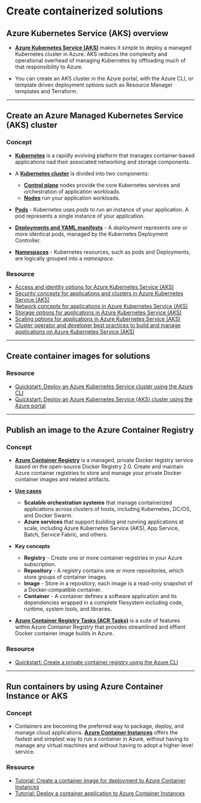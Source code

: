 # Create containerized solutions

## Azure Kubernetes Service (AKS) overview

- [**Azure Kubernetes Service (AKS)**](https://docs.microsoft.com/en-us/azure/aks/intro-kubernetes) makes it simple to deploy a managed Kubernetes cluster in Azure. AKS reduces the complexity and operational overhead of managing Kubernetes by offloading much of that responsibility to Azure.

- You can create an AKS cluster in the Azure portal, with the Azure CLI, or template driven deployment options such as Resource Manager templates and Terraform.

----

## Create an Azure Managed Kubernetes Service (AKS) cluster

### Concept

- [**Kubernetes**](https://docs.microsoft.com/en-us/azure/aks/concepts-clusters-workloads#what-is-kubernetes) is a rapidly evolving platform that manages container-based applications nad their associated networking and storage components.

- A [**Kubernetes cluster**](https://docs.microsoft.com/en-us/azure/aks/concepts-clusters-workloads#kubernetes-cluster-architecture) is divided into two components:
    - [ **Control plane**](https://docs.microsoft.com/en-us/azure/aks/concepts-clusters-workloads#control-plane) nodes provide the core Kubernetes services and orchestration of application workloads.
    - [**Nodes**](https://docs.microsoft.com/en-us/azure/aks/concepts-clusters-workloads#nodes-and-node-pools) run your application workloads.

- [**Pods**](https://docs.microsoft.com/en-us/azure/aks/concepts-clusters-workloads#pods) - Kubernetes uses *pods* to run an instance of your application. A pod represents a single instance of your application.

- [**Deployments and YAML manifests**](https://docs.microsoft.com/en-us/azure/aks/concepts-clusters-workloads#deployments-and-yaml-manifests) - A *deployment* represents one or more identical pods, managed by the Kubernetes Deployment Controller.

- [**Namespaces**](https://docs.microsoft.com/en-us/azure/aks/concepts-clusters-workloads#namespaces) - Kubernetes resources, such as pods and Deployments, are logically grouped into a *namespace*.

### Resource

- [Access and identity options for Azure Kubernetes Service (AKS)](https://docs.microsoft.com/en-us/azure/aks/concepts-identity)
- [Security concepts for applications and clusters in Azure Kubernetes Service (AKS)](https://docs.microsoft.com/en-us/azure/aks/concepts-security)
- [Network concepts for applications in Azure Kubernetes Service (AKS)](https://docs.microsoft.com/en-us/azure/aks/concepts-network)
- [Storage options for applications in Azure Kubernetes Service (AKS)](https://docs.microsoft.com/en-us/azure/aks/concepts-storage)
- [Scaling options for applications in Azure Kubernetes Service (AKS)](https://docs.microsoft.com/en-us/azure/aks/concepts-scale)
- [Cluster operator and developer best practices to build and manage applications on Azure Kubernetes Service (AKS)](https://docs.microsoft.com/en-us/azure/aks/best-practices)

----

## Create container images for solutions

### Resource

- [Quickstart: Deploy an Azure Kubernetes Service cluster using the Azure CLI](https://docs.microsoft.com/en-us/azure/aks/kubernetes-walkthrough)
- [Quickstart: Deploy an Azure Kubernetes Service (AKS) cluster using the Azure portal](https://docs.microsoft.com/en-us/azure/aks/kubernetes-walkthrough-portal)

----

## Publish an image to the Azure Container Registry

### Concept

- [**Azure Container Registry**](https://docs.microsoft.com/en-us/azure/container-registry/container-registry-intro) is a managed, private Docker registry service based on the open-source Docker Registry 2.0. Create and maintain Azure container registries to store and manage your private Docker container images and related artifacts.

- [**Use cases**](https://docs.microsoft.com/en-us/azure/container-registry/container-registry-intro#use-cases)
    - **Scalable orchestration systems** that manage containerized applications across clusters of hosts, including Kubernetes, DC/OS, and Docker Swarm.
    - **Azure services** that support building and running applications at scale, including Azure Kubernetes Service (AKS), App Service, Batch, Service Fabric, and others.

- **Key concepts**
    - **Registry** - Create one or more container registries in your Azure subscription.
    - **Repository** - A registry contains one or more repositories, which store groups of container images.
    - **Image** - Store in a repository, each image is a read-only snapshot of a Docker-compatible container.
    - **Container** - A container defines a software application and its dependencies wrapped in a complete filesystem including code, runtime, system tools, and libraries.

- [**Azure Container Registry Tasks (ACR Tasks)**](https://docs.microsoft.com/en-us/azure/container-registry/container-registry-tasks-overview) is a suite of features within Azure Container Registry that provides streamlined and effient Docker container image builds in Azure.

### Resource

- [Quickstart: Create a private container registry using the Azure CLI](https://docs.microsoft.com/en-us/azure/container-registry/container-registry-get-started-azure-cli)

----

## Run containers by using Azure Container Instance or AKS

### Concept

- Containers are becoming the preferred way to package, deploy, and manage cloud applications. [**Azure Container Instances**](https://docs.microsoft.com/en-us/azure/container-instances/container-instances-overview) offers the fastest and simplest way to run a container in Azure, without having to manage any virtual machines and without having to adopt a higher-level service.

### Resource

- [Tutorial: Create a container image for deployment to Azure Container Instances](https://docs.microsoft.com/en-us/azure/container-instances/container-instances-tutorial-prepare-app)
- [Tutorial: Deploy a container application to Azure Container Instances](https://docs.microsoft.com/en-us/azure/container-instances/container-instances-tutorial-deploy-app)
